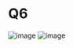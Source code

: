 # Q6
![image](https://github.com/user-attachments/assets/9cb71bfa-3b0a-4309-85fb-8a7dd27e0d2f)
![image](https://github.com/user-attachments/assets/6dc4f807-601e-425c-a661-e074314989b6)
